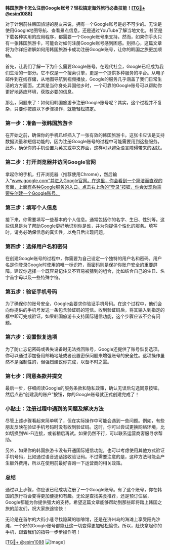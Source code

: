 **韩国旅游卡怎么注册Google账号？轻松搞定海外旅行必备技能！[[TG💪+ @esim1088](https://t.me/s/esim1088)]**

对于计划前往韩国旅游的朋友来说，拥有一个Google账号是必不可少的。无论是使用Google地图导航、查看景点信息，还是通过YouTube了解当地文化，甚至是下载各种实用的应用程序，都需要一个Google账号来支持。然而，如果你手头只有一张韩国旅游卡，可能会对如何注册Google账号感到困惑。别担心，这篇文章将为你详细讲解如何用韩国旅游卡成功注册Google账号，让你的韩国之旅更加顺畅。

首先，让我们了解一下为什么需要Google账号。在现代社会，Google已经成为我们生活的一部分。它不仅是一个搜索引擎，更是一个提供多种服务的平台。从电子邮件到在线存储，从地图导航到视频播放，Google的服务几乎涵盖了我们日常生活的方方面面。尤其是当你身处异国他乡时，一个可靠的Google账号可以帮助你更好地适应环境，获取必要的信息。

那么，问题来了：如何用韩国旅游卡注册Google账号呢？其实，这个过程并不复杂，只要你按照以下步骤操作，就能轻松搞定。

### 第一步：准备一张韩国旅游卡

在开始之前，确保你的手机已经插入了一张有效的韩国旅游卡。这张卡应该是支持数据流量和短信功能的，因为注册Google账号的过程中可能需要用到这些服务。此外，确保你的手机设置为英文或中文界面，这样可以避免语言障碍带来的困扰。

### 第二步：打开浏览器并访问Google官网

拿起你的手机，打开浏览器（推荐使用Chrome），然后输入“www.google.com”并进入Google官网。在这里，你会看到一个简洁而直观的页面，上面有各种Google服务的入口。点击右上角的“登录”按钮，你会发现你需要先创建一个Google账号。

### 第三步：填写个人信息

接下来，你需要填写一些基本的个人信息。通常包括你的名字、生日、性别等。这些信息是为了帮助Google更好地识别你是谁，并为你提供个性化的服务。填写时，请务必确保信息的真实性，以免日后出现问题。

### 第四步：选择用户名和密码

在创建Google账号的过程中，你需要为自己设定一个独特的用户名和密码。用户名是你登录Google时使用的唯一标识符，而密码则是保护你账户安全的重要屏障。建议你选择一个既容易记住又不容易被猜到的组合，比如结合自己的生日、名字首字母以及一些特殊字符。

### 第五步：验证手机号码

为了确保你的账号安全，Google会要求你验证手机号码。在这个过程中，他们会向你提供的手机号发送一条包含验证码的短信。收到验证码后，将其输入到指定的框中即可完成验证。如果韩国旅游卡支持国际短信功能，这个步骤应该不会有问题。

### 第六步：设置恢复选项

为了防止忘记密码或丢失设备时无法找回账号，Google还提供了账号恢复选项。你可以通过添加备用邮箱地址或者设置密保问题来增强账号的安全性。这项操作虽然不是强制性的，但强烈建议你完成，以备不时之需。

### 第七步：同意条款并提交

最后一步，仔细阅读Google的服务条款和隐私政策，确认无误后勾选同意按钮。然后点击“创建我的账户”按钮，你的Google账号就正式创建完成了！

### 小贴士：注册过程中遇到的问题及解决方法

尽管上述步骤看起来简单明了，但在实际操作中可能会遇到一些问题。例如，有些朋友反映在验证手机号码时没有收到验证码。这时，你可以尝试更换网络环境，比如切换到Wi-Fi连接，或者稍后再试。如果仍然不行，可以联系运营商客服寻求帮助。

另外，如果你的韩国旅游卡没有开通国际短信功能，也可以考虑使用其他方式验证手机号码，比如通过语音通话接收验证码。不过需要注意的是，这种方法可能会产生额外费用，所以在使用前最好咨询一下运营商的相关政策。

### 总结

通过以上步骤，你应该已经成功注册了一个Google账号。有了这个账号，你在韩国的旅行将会变得更加便捷和有趣。无论是查找美食推荐，还是预订住宿，Google都能为你提供强大的支持。希望这篇文章能够帮助到那些即将踏上韩国之旅的朋友们，祝大家旅途愉快！

无论是在首尔的大街小巷寻找隐藏的咖啡馆，还是在济州岛的海滩上享受阳光沙滩，一个好的Google账号都能让这一切变得更加轻松愉快。所以，赶快拿起你的手机，跟着我们的指导一步步操作吧！

[[TG💪+ @esim1088](https://t.me/s/esim1088) ![Image](https://i.postimg.cc/4NQfJmqS/Snipaste-2025-05-13-00-14-12.png)]